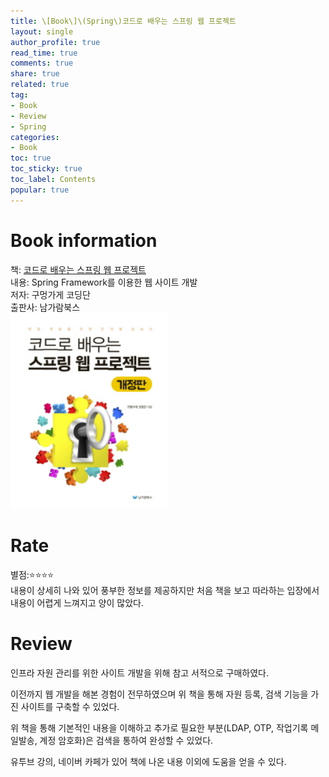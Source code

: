 ```yaml
---
title: \[Book\]\(Spring\)코드로 배우는 스프링 웹 프로젝트
layout: single
author_profile: true
read_time: true
comments: true
share: true
related: true
tag:
- Book
- Review
- Spring
categories:
- Book
toc: true
toc_sticky: true
toc_label: Contents
popular: true
---
```

# Book information
책: [코드로 배우는 스프링 웹 프로젝트](http://www.kyobobook.co.kr/product/detailViewKor.laf?ejkGb=KOR&mallGb=KOR&barcode=9791189184018&orderClick=LIZ&Kc=)  
내용: Spring Framework를 이용한 웹 사이트 개발   
저자: 구멍가게 코딩단  
출판사: 남가람북스  
<img src="/assets/images/posts/book/spring-web-project.jpg" width="50%" height="50%">


# Rate
별점:⭐⭐⭐⭐  
내용이 상세히 나와 있어 풍부한 정보를 제공하지만 처음 책을 보고 따라하는 입장에서 내용이 어렵게 느껴지고 양이 많았다.


# Review
인프라 자원 관리를 위한 사이트 개발을 위해 참고 서적으로 구매하였다.

이전까지 웹 개발을 해본 경험이 전무하였으며 위 책을 통해 자원 등록, 검색 기능을 가진 사이트를 구축할 수 있었다.  

위 책을 통해 기본적인 내용을 이해하고 추가로 필요한 부분(LDAP, OTP, 작업기록 메일발송, 계정 암호화)은 검색을 통하여 완성할 수 있었다.  

유투브 강의, 네이버 카페가 있어 책에 나온 내용 이외에 도움을 얻을 수 있다.